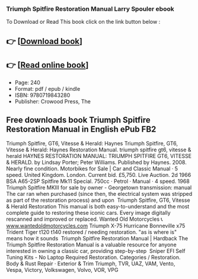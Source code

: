 ### Triumph Spitfire Restoration Manual Larry Spouler ebook

To Download or Read This book click on the link button below :

## 👉  [**[Download book](http://get-pdfs.com/download.php?group=book&from=github.com&id=717023&lnk=1063 "Download book")**]

## 👉  [**[Read online book](http://get-pdfs.com/download.php?group=book&from=github.com&id=717023&lnk=1063 "Read online book")**]


* Page: 240
* Format: pdf / epub / kindle
* ISBN: 9780719843280
* Publisher: Crowood Press, The



## Free downloads book Triumph Spitfire Restoration Manual in English ePub FB2



 Triumph Spitfire, GT6, Vitesse &amp; Herald: Haynes Triumph Spitfire, GT6, Vitesse &amp; Herald: Haynes Restoration Manual.
 triumph spitfire gt6, vitesse &amp; herald HAYNES RESTORATION MANUAL: TRIUMPH SPITFIRE GT6, VITESSE &amp; HERALD. by Lindsay Porter; Peter Williams. Published by Haynes. 2008. Nearly fine condition.
 Motorbikes for Sale | Car and Classic Manual · 5 speed. United Kingdom. London. Current bid. £5,750. Live Auction. 2d 1966 BSA A65-2SP Spitfire Mk11 Special. 750cc · Petrol · Manual · 4 speed.
 1968 Triumph Spitfire MKIII for sale by owner - Georgetown transmission: manual The car ran when purchased (since then, the electrical system was stripped as part of the restoration process) and upon 
 Triumph Spitfire, GT6, Vitesse &amp; Herald Restoration This manual is both easy-to-understand and the most complete guide to restoring these iconic cars. Every image digitally rescanned and improved or replaced.
 Wanted Old Motorcycles 📞 www.wantedoldmotorcycles.com Triumph X-75 Hurricane Bonneville x75 Trident Tiger t120 t140 restored / needing restoration. &quot;as is where is&quot; means how it sounds 
 Triumph Spitfire Restoration Manual | Hardback The Triumph Spitfire Restoration Manual is a valuable resource for anyone interested in owning a classic car, providing step-by-step 
 Sniper EFI Self Tuning Kits - No Laptop Required Restoration. Categories / Restoration. Body &amp; Rust Repair · Exterior &amp; Trim Triumph, TVR, UAZ, VAM, Vento, Vespa, Victory, Volkswagen, Volvo, VOR, VPG 





